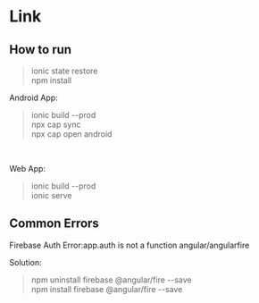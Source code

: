 # Link

## How to run 
>ionic state restore <br>
>npm install <br>

Android App:
>ionic build --prod <br>
>npx cap sync <br>
>npx cap open android <br>
<br>

Web App: <br>
>ionic build --prod <br>
>ionic serve <br>


## Common Errors

Firebase Auth
Error:app.auth is not a function angular/angularfire

Solution:
> npm uninstall firebase @angular/fire --save <br>
> npm install firebase @angular/fire --save
